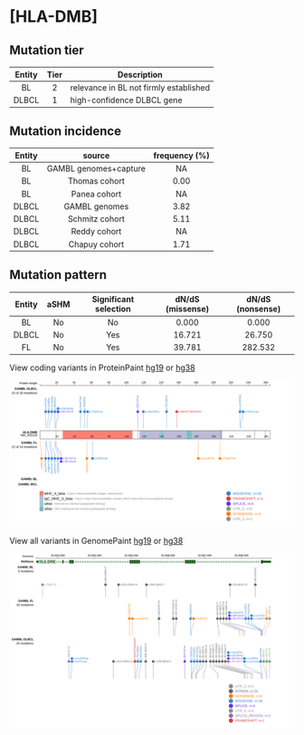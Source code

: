# [HLA-DMB]

## Mutation tier

|Entity|Tier|Description                           |
|:------:|:----:|--------------------------------------|
|BL    |2   |relevance in BL not firmly established|
|DLBCL |1   |high-confidence DLBCL gene            |
## Mutation incidence

|Entity|source               |frequency (%)|
|:------:|:---------------------:|:-------------:|
|BL    |GAMBL genomes+capture|  NA         |
|BL    |Thomas cohort        |0.00         |
|BL    |Panea cohort         |  NA         |
|DLBCL |GAMBL genomes        |3.82         |
|DLBCL |Schmitz cohort       |5.11         |
|DLBCL |Reddy cohort         |  NA         |
|DLBCL |Chapuy cohort        |1.71         |

## Mutation pattern

|Entity|aSHM|Significant selection|dN/dS (missense)|dN/dS (nonsense)|
|:------:|:----:|:---------------------:|:----------------:|:----------------:|
|BL    |No  |No                   | 0.000          |  0.000         |
|DLBCL |No  |Yes                  |16.721          | 26.750         |
|FL    |No  |Yes                  |39.781          |282.532         |



View coding variants in ProteinPaint [hg19](https://www.bcgsc.ca/downloads/morinlab/GAMBL/test/genes/HLA-DMB_protein.html)  or [hg38](https://www.bcgsc.ca/downloads/morinlab/GAMBL/test/genes/HLA-DMB_protein_hg38.html)

![image](images/proteinpaint/HLA-DMB_NM_002118.svg)

View all variants in GenomePaint [hg19](https://www.bcgsc.ca/downloads/morinlab/GAMBL/test/genes/HLA-DMB.html)  or [hg38](https://www.bcgsc.ca/downloads/morinlab/GAMBL/test/genes/HLA-DMB_hg38.html)

![image](images/proteinpaint/HLA-DMB.svg)
